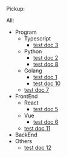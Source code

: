 Pickup:

All:
- Program
  - Typescript
    - [test doc 3](./test_data/service/local/retriever/docs/Program/Python/test_doc_3doc.md)
  - Python
    - [test doc 2](./test_data/service/local/retriever/docs/Program/TypeScript/test_doc_2doc.md)
    - [test doc 8](./test_data/service/local/pusher/docs/Others/test_doc_8doc.md)
  - Golang
    - [test doc 1](./test_data/service/local/retriever/docs/Program/Golang/test_doc_1doc.md)
    - [test doc 10](./docs/Program/Golang/test_doc_10/doc.md)
  - [test doc 7](./test_data/service/local/pusher/docs/Others/test_doc_7doc.md)
- FrontEnd
  - React
    - [test doc 5](./test_data/service/local/pusher/docs/Others/test_doc_5doc.md)
  - Vue
    - [test doc 6](./test_data/service/local/pusher/docs/Others/test_doc_6doc.md)
  - [test doc 11](./docs/FrontEnd/test_doc_11/doc.md)
- BackEnd
- Others
  - [test doc 12](./docs/Others/test_doc_12/doc.md)